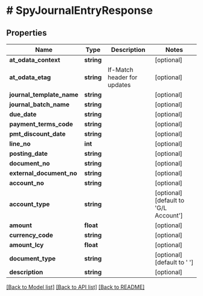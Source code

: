 # # SpyJournalEntryResponse

## Properties

Name | Type | Description | Notes
------------ | ------------- | ------------- | -------------
**at_odata_context** | **string** |  | [optional]
**at_odata_etag** | **string** | If-Match header for updates | [optional]
**journal_template_name** | **string** |  | [optional]
**journal_batch_name** | **string** |  | [optional]
**due_date** | **string** |  | [optional]
**payment_terms_code** | **string** |  | [optional]
**pmt_discount_date** | **string** |  | [optional]
**line_no** | **int** |  | [optional]
**posting_date** | **string** |  | [optional]
**document_no** | **string** |  | [optional]
**external_document_no** | **string** |  | [optional]
**account_no** | **string** |  | [optional]
**account_type** | **string** |  | [optional] [default to 'G/L Account']
**amount** | **float** |  | [optional]
**currency_code** | **string** |  | [optional]
**amount_lcy** | **float** |  | [optional]
**document_type** | **string** |  | [optional] [default to ' ']
**description** | **string** |  | [optional]

[[Back to Model list]](../../README.md#models) [[Back to API list]](../../README.md#endpoints) [[Back to README]](../../README.md)
